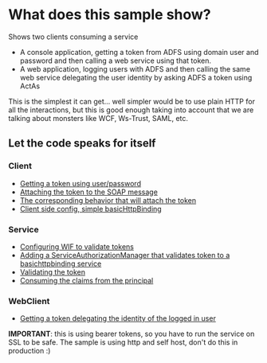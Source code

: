 # What does this sample show?

Shows two clients consuming a service

- A console application, getting a token from ADFS using domain user and password and then calling a web service using that token.
- A web application, logging users with ADFS and then calling the same web service delegating the user identity by asking ADFS a token using ActAs

This is the simplest it can get... well simpler would be to use plain HTTP for all the interactions, but this is good enough taking into account that we are talking about monsters like WCF, Ws-Trust, SAML, etc.

## Let the code speaks for itself

### Client

* [Getting a token using user/password](/blob/master/Client.Console/Program.cs#L22)
* [Attaching the token to the SOAP message](blob/master/Client.Console/Program.cs#L29)
* [The corresponding behavior that will attach the token](blob/master/Client.Console/AttachTokenEndpointBehavior.cs)
* [Client side config, simple basicHttpBinding](blob/master/Client.Console/app.config)

### Service

* [Configuring WIF to validate tokens](blob/master/Services.Console/app.config#L30)
* [Adding a ServiceAuthorizationManager that validates token to a basichttpbinding service](blob/master/Services.Console/app.config#L11)
* [Validating the token](blob/master/Services.Console/ValidateSamlToken.cs#L19)
* [Consuming the claims from the principal](blob/master/Services.Console/SampleService.cs#L19)

### WebClient

* [Getting a token delegating the identity of the logged in user](blob/master/WebClient/Controllers/HomeController.cs#L17)

**IMPORTANT**: this is using bearer tokens, so you have to run the service on SSL to be safe. The sample is using http and self host, don't do this in production :)
 